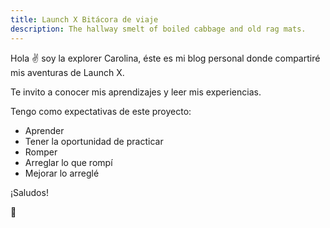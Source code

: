 ```yaml
---
title: Launch X Bitácora de viaje
description: The hallway smelt of boiled cabbage and old rag mats.
---
```


Hola ✌️ soy la explorer Carolina, éste es mi blog personal donde compartiré mis aventuras de Launch X.

Te invito a conocer mis aprendizajes y leer mis experiencias.


Tengo como expectativas de este proyecto:
- Aprender
- Tener la oportunidad de practicar
- Romper
- Arreglar lo que rompí 
- Mejorar lo arreglé

¡Saludos!

🚀
